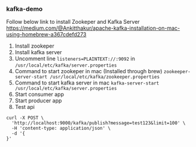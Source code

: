 ### kafka-demo

Follow below link to install Zookeper and Kafka Server
https://medium.com/@Ankitthakur/apache-kafka-installation-on-mac-using-homebrew-a367cdefd273
1. Install zookeper
2. Install kafka server
3. Uncomment line `listeners=PLAINTEXT://:9092` in `/usr/local/etc/kafka/server.properties`
4. Command to start zookeper in mac (Installed through brew) `zookeeper-server-start /usr/local/etc/kafka/zookeeper.properties`
5. Command to start kafka server in mac `kafka-server-start /usr/local/etc/kafka/server.properties`
6. Start consumer app
7. Start producer app
8. Test api 
```
curl -X POST \
  'http://localhost:9000/kafka/publish?message=test123&limit=100' \
  -H 'content-type: application/json' \
  -d '{
}'
```
